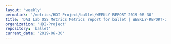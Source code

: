 ```yaml
---
layout: 'weekly'
permalink: '/metrics/HDI-Project/ballet/WEEKLY-REPORT-2019-06-30'
title: 'DAI Lab OSS Metrics Metrics report for ballet | WEEKLY-REPORT-2019-06-30'
organization: 'HDI-Project'
repository: 'ballet'
current_date: '2019-06-30'
---
```

